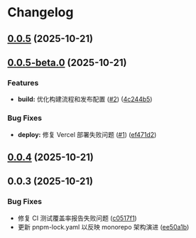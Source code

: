 # Changelog

## [0.0.5](https://github.com/shenjingnan/bestmcp/compare/v0.0.5-beta.0...v0.0.5) (2025-10-21)

## [0.0.5-beta.0](https://github.com/shenjingnan/bestmcp/compare/v0.0.4...v0.0.5-beta.0) (2025-10-21)

### Features

* **build:** 优化构建流程和发布配置 ([#2](https://github.com/shenjingnan/bestmcp/issues/2)) ([4c244b5](https://github.com/shenjingnan/bestmcp/commit/4c244b525a2c932c1d03b434fd13354ac497eff0))

### Bug Fixes

* **deploy:** 修复 Vercel 部署失败问题 ([#1](https://github.com/shenjingnan/bestmcp/issues/1)) ([ef471d2](https://github.com/shenjingnan/bestmcp/commit/ef471d217a75bed493ccc644bc95c2e3dc7bb527))

## [0.0.4](https://github.com/shenjingnan/bestmcp/compare/v0.0.3...v0.0.4) (2025-10-21)

## 0.0.3 (2025-10-21)

### Bug Fixes

* 修复 CI 测试覆盖率报告失败问题 ([c0517f1](https://github.com/shenjingnan/bestmcp/commit/c0517f14512f4c0525e1489c3c073fcf2d547b41))
* 更新 pnpm-lock.yaml 以反映 monorepo 架构演进 ([ee50a1b](https://github.com/shenjingnan/bestmcp/commit/ee50a1ba1c65419151217e9ab5ea98edc214df6b))
